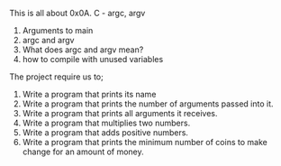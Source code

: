 This is all about 0x0A. C - argc, argv
1. Arguments to main
2. argc and argv
3. What does argc and argv mean?
4. how to compile with unused variables

The project require us to;
1. Write a program that prints its name
2. Write a program that prints the number of arguments passed into it.
3. Write a program that prints all arguments it receives.
4. Write a program that multiplies two numbers.
5. Write a program that adds positive numbers.
6. Write a program that prints the minimum number of coins to make change for an amount of money.
